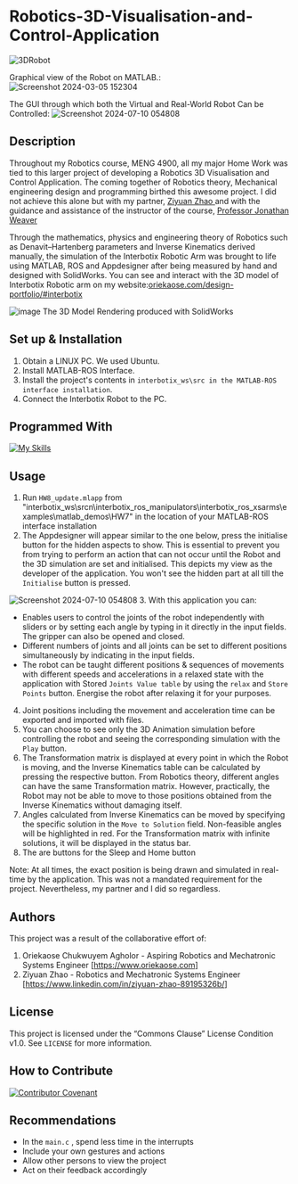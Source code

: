 # Robotics-3D-Visualisation-and-Control-Application
![3DRobot](https://github.com/user-attachments/assets/c0de4073-acce-4efb-acbd-05a8495366c9)

Graphical view of the Robot on MATLAB.:
![Screenshot 2024-03-05 152304](https://github.com/user-attachments/assets/df1462ee-29e6-4451-8a4d-bda22c298c5b)

The GUI through which both the Virtual and Real-World Robot Can be Controlled:
![Screenshot 2024-07-10 054808](https://github.com/user-attachments/assets/c65605f8-efa8-46f4-8e0b-2bbac7d23dee)


## Description
Throughout my Robotics course, MENG 4900, all my major Home Work was tied to this larger project of developing a Robotics 3D Visualisation and Control Application. The coming together of Robotics theory, Mechanical engineering design and programming birthed this awesome project. I did not achieve this alone but with my partner, [Ziyuan Zhao ](https://www.linkedin.com/in/ziyuan-zhao-89195326b/) and with the guidance and assistance of the instructor of the course, [Professor Jonathan Weaver](https://www.linkedin.com/in/jonathanmweaver/)

Through the mathematics, physics and engineering theory of Robotics such as Denavit–Hartenberg parameters and Inverse Kinematics derived manually, the simulation of the Interbotix Robotic Arm was brought to life using MATLAB, ROS and Appdesigner after being measured by hand and designed with SolidWorks. You can see and interact with the 3D model of Interbotix Robotic arm on my website:[oriekaose.com/design-portfolio/#interbotix](https://oriekaose.com/design-portfolio/#interbotix) 


![image](https://github.com/user-attachments/assets/696e186a-bffb-4e97-a1d6-2e309a2bbebc)
The 3D Model Rendering produced with SolidWorks
## Set up & Installation
1. Obtain a LINUX PC. We used Ubuntu.
2.	Install MATLAB-ROS Interface.
3.	Install the project's contents in ```interbotix_ws\src in the MATLAB-ROS interface installation```.
4. Connect the Interbotix Robot to the PC.

## Programmed With

[![My Skills](https://skillicons.dev/icons?i=matlab)](https://skillicons.dev)


## Usage
1. Run ```HW8_update.mlapp``` from "interbotix_ws\srcn\interbotix_ros_manipulators\interbotix_ros_xsarms\examples\matlab_demos\HW7\" in the location of your MATLAB-ROS interface installation
2. The Appdesigner will appear similar to the one below, press the initialise button for the hidden aspects to show. This is essential to prevent you from trying to perform an action that can not occur
   until the Robot and the 3D simulation are set and initialised.
This depicts my view as the developer of the application. You won't see the hidden part at all till the ```Initialise``` button is pressed.


![Screenshot 2024-07-10 054808](https://github.com/user-attachments/assets/f334d743-f5d4-4edb-9daa-27b22be2da8b)
3. With this application you can:
   - Enables users to control the joints of the robot independently with sliders or by setting each angle by typing in it directly in the input fields. The gripper can also be opened and closed.
   - Different numbers of joints and all joints can be set to different positions simultaneously by indicating in the input fields.
   - The robot can be taught different positions & sequences of movements with different speeds and accelerations in a relaxed state with the application with Stored ```Joints Value table``` by using the ```relax``` and ```Store Points```  button. Energise the robot after relaxing it for your purposes.
   4. Joint positions including the movement and acceleration time can be exported and imported with files. 
   5. You can choose to see only the 3D Animation simulation before controlling the robot and seeing the corresponding simulation with the ```Play``` button.
   6. The Transformation matrix is displayed at every point in which the Robot is moving, and the Inverse Kinematics table can be calculated by pressing the respective button. From Robotics theory, different angles can have the same Transformation matrix. However, practically, the Robot may not be able to move to those positions obtained from the Inverse Kinematics without damaging itself.
   7. Angles calculated from Inverse Kinematics can be moved by specifying the specific solution in the ```Move to Solution```  field. Non-feasible angles will be highlighted in red. For the Transformation matrix with infinite solutions, it will be displayed in the status bar.
   8. The are buttons for the Sleep and Home button

Note:
At all times, the exact position is being drawn and simulated in real-time by the application. This was not a mandated requirement for the project.
Nevertheless, my partner and I did so regardless.





 
## Authors
This project was a result of the collaborative effort of:
1. Oriekaose Chukwuyem Agholor - Aspiring Robotics and Mechatronic Systems Engineer [https://www.oriekaose.com]
2. Ziyuan Zhao - Robotics and Mechatronic Systems Engineer [https://www.linkedin.com/in/ziyuan-zhao-89195326b/]

## License
This project is licensed under the “Commons Clause” License Condition v1.0. See ```LICENSE``` for more information.


## How to Contribute
[![Contributor Covenant](https://img.shields.io/badge/Contributor%20Covenant-2.1-4baaaa.svg)](https://www.contributor-covenant.org/version/2/1/code_of_conduct/)

## Recommendations
- In the ```main.c``` , spend less time in the interrupts
- Include your own gestures and actions
- Allow other persons to view the project
- Act on their feedback accordingly

